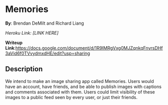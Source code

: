 # Memories

**By**: Brendan DeMilt and Richard Liang

**Heroku Link*: [LINK HERE]*

**Writeup Link**:https://docs.google.com/document/d/1R9IMRgVxg0MJZqnkqFnyrsDHf3aVid6f0TVvydmxdHE/edit?usp=sharing



## Description

We intend to make an image sharing app called Memories. Users would have an account, have friends, and be able to publish images with captions and comments associated with them. Users could limit visibility of these images to a public feed seen by every user, or just their friends.
